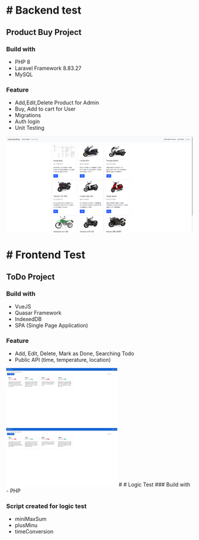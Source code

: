 # # Backend test
## Product Buy Project
### Build with
- PHP 8
- Laravel Framework 8.83.27
- MySQL
### Feature
 - Add,Edit,Delete Product for Admin
 - Buy, Add to cart for User
 - Migrations
 - Auth login
 - Unit Testing

 ![Alt text](https://github.com/androjovi/waizly_test/blob/main/photo/ProductApp_buyproduct.png "Product app Preview")
# # Frontend Test
## ToDo Project
### Build with

- VueJS
- Quasar Framework
- IndexedDB
- SPA (Single Page Application)

### Feature
 - Add, Edit, Delete, Mark as Done, Searching Todo
 - Public API (time, temperature, location)

<img src="https://github.com/androjovi/waizly_test/blob/main/photo/TodoList.png" alt="drawing" style="width:300px;"/>
<img src="https://github.com/androjovi/waizly_test/blob/main/photo/TodoList.png" alt="drawing" style="width:300px;"/>
# # Logic Test
### Build with
- PHP

### Script created for logic test
- miniMaxSum
- plusMinu
- timeConversion
